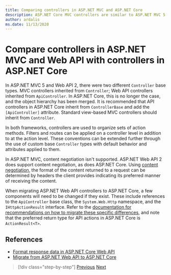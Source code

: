 ```yaml
---
title: Comparing controllers in ASP.NET MVC and ASP.NET Core
description: ASP.NET Core MVC controllers are similar to ASP.NET MVC 5 and Web API 2 controllers, but there are important differences. This section examines the differences and steps needed to port apps from ASP.NET MVC and Web API 2 to ASP.NET Core.
author: ardalis
ms.date: 11/13/2020
---
```


# Compare controllers in ASP.NET MVC and Web API with controllers in ASP.NET Core

In ASP.NET MVC 5 and Web API 2, there were two different `Controller` base types. MVC controllers inherited from `Controller`; Web API controllers inherited from `ApiController`. In ASP.NET Core, this is no longer the case, and the object hierarchy has been merged. It is recommended that API controllers in ASP.NET Core inherit from `ControllerBase` and add the `[ApiController]` attribute. Standard view-based MVC controllers should inherit from `Controller`.

In both frameworks, controllers are used to organize sets of action methods. Filters and routes can be applied on a controller level in addition to at the action level. These conventions can be extended further through the use of custom base `Controller` types with default behavior and attributes applied to them.

In ASP.NET MVC, content negotiation isn't supported. ASP.NET Web API 2 does support content negotiation, as does ASP.NET Core. Using [content negotiation](https://docs.microsoft.com/aspnet/core/web-api/advanced/formatting), the format of the content returned to a request can be determined by headers the client provides indicating its preferred manner of receiving the content.

When migrating ASP.NET Web API controllers to ASP.NET Core, a few components will need to be changed if they exist. These include references to the `ApiController` base class, the `System.Web.Http` namespace, and the `IHttpActionResult` interface. Refer to the [documentation for recommendations on how to migrate these specific differences](https://docs.microsoft.com/aspnet/core/migration/webapi), and note that the preferred return type for API actions in ASP.NET Core is `ActionResult<T>`.

## References

- [Format response data in ASP.NET Core Web API](https://docs.microsoft.com/aspnet/core/web-api/advanced/formatting)
- [Migrate from ASP.NET Web API to ASP.NET Core](https://docs.microsoft.com/aspnet/core/migration/webapi)

>[!div class="step-by-step"]
>[Previous](identity-differences.md)
>[Next](razor-differences.md)
